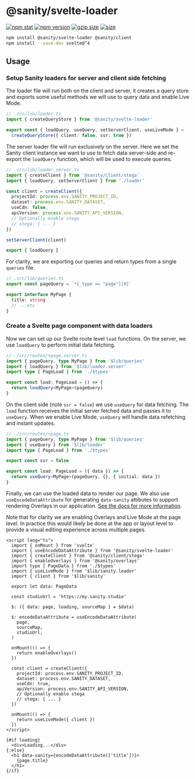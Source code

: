 # @sanity/svelte-loader

[![npm stat](https://img.shields.io/npm/dm/@sanity/svelte-loader.svg?style=flat-square)](https://npm-stat.com/charts.html?package=@sanity/svelte-loader)
[![npm version](https://img.shields.io/npm/v/@sanity/svelte-loader.svg?style=flat-square)](https://www.npmjs.com/package/@sanity/svelte-loader)
[![gzip size][gzip-badge]][bundlephobia]
[![size][size-badge]][bundlephobia]

```sh
npm install @sanity/svelte-loader @sanity/client
npm install --save-dev svelte@^4
```

## Usage

### Setup Sanity loaders for server and client side fetching

The loader file will run both on the client and server, it creates a query store and exports some useful methods we will use to query data and enable Live Mode.

```ts
// .src/lib/loader.ts
import { createQueryStore } from '@sanity/svelte-loader'

export const { loadQuery, useQuery, setServerClient, useLiveMode } =
  createQueryStore({ client: false, ssr: true })
```

The server loader file will run exclusively on the server. Here we set the Sanity client instance we want to use to fetch data server-side and re-export the `loadQuery` function, which will be used to execute queries.

```ts
// .src/lib/loader.server.ts
import { createClient } from '@sanity/client/stega'
import { loadQuery, setServerClient } from './loader'

const client = createClient({
  projectId: process.env.SANITY_PROJECT_ID,
  dataset: process.env.SANITY_DATASET,
  useCdn: false,
  apiVersion: process.env.SANITY_API_VERSION,
  // Optionally enable stega
  // stega: { ... }
})

setServerClient(client)

export { loadQuery }
```

For clarity, we are exporting our queries and return types from a single `queries` file.

```ts
// .src/lib/queries.ts
export const pageQuery = `*[_type == "page"][0]`

export interface MyPage {
  title: string
  // ...etc
}
```

### Create a Svelte page component with data loaders

Now we can set up our Svelte route level `load` functions. On the server, we use `loadQuery` to perform initial data fetching.

```ts
// ./src/routes/+page.server.ts
import { pageQuery, type MyPage } from '$lib/queries'
import { loadQuery } from '$lib/loader.server'
import type { PageLoad } from './$types'

export const load: PageLoad = () => {
  return loadQuery<MyPage>(pageQuery)
}
```

On the client side (note `ssr = false`) we use `useQuery` for data fetching. The `load` function receives the initial server fetched data and passes it to `useQuery`. When we enable Live Mode, `useQuery` will handle data refetching and instant updates.

```ts
// ./src/routes/+page.ts
import { pageQuery, type MyPage } from '$lib/queries'
import { useQuery } from '$lib/loader'
import type { PageLoad } from './$types'

export const ssr = false

export const load: PageLoad = ({ data }) => {
  return useQuery<MyPage>(pageQuery, {}, { initial: data })
}
```

Finally, we can use the loaded data to render our page. We also use `useEncodeDataAttribute` for generating `data-sanity` attibutes to support rendering Overlays in our application. [See the docs for more information](https://www.sanity.io/docs/loaders-and-overlays#26cf681fadd4).

Note that for clarity we are enabling Overlays and Live Mode at the page level. In practice this would likely be done at the app or layout level to provide a visual editing experience across multiple pages.

```svelte
<script lang="ts">
  import { onMount } from 'svelte'
  import { useEncodeDataAttribute } from '@sanity/svelte-loader'
  import { createClient } from '@sanity/client/stega'
  import { enableOverlays } from '@sanity/overlays'
  import type { PageData } from './$types'
  import { useLiveMode } from '$lib/sanity.loader'
  import { client } from '$lib/sanity'

  export let data: PageData

  const studioUrl = 'https://my.sanity.studio'

  $: ({ data: page, loading, sourceMap } = $data)

  $: encodeDataAttribute = useEncodeDataAttribute(
    page,
    sourceMap,
    studioUrl,
  )

  onMount(() => {
    return enableOverlays()
  })

  const client = createClient({
    projectId: process.env.SANITY_PROJECT_ID,
    dataset: process.env.SANITY_DATASET,
    useCdn: true,
    apiVersion: process.env.SANITY_API_VERSION,
    // Optionally enable stega
    // stega: { ... }
  })

  onMount(() => {
    return useLiveMode({ client })
  })
</script>

{#if loading}
  <div>Loading...</div>
{:else}
  <h1 data-sanity={encodeDataAttribute(['title'])}>
    {page.title}
  </h1>
{/if}
```

[gzip-badge]: https://img.shields.io/bundlephobia/minzip/@sanity/svelte-loader?label=gzip%20size&style=flat-square
[size-badge]: https://img.shields.io/bundlephobia/min/@sanity/svelte-loader?label=size&style=flat-square
[bundlephobia]: https://bundlephobia.com/package/@sanity/svelte-loader
